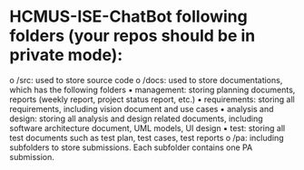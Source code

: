 # HCMUS-ISE-ChatBot  following folders (your repos should be in private mode): 
o /src: used to store source code 
o /docs: used to store documentations, which has the following folders 
    ▪ management: storing planning documents, reports (weekly report, 
project status report, etc.) 
    ▪ requirements: storing all requirements, including vision document and 
use cases 
    ▪ analysis and design: storing all analysis and design related documents, 
including software architecture document, UML models, UI design 
    ▪ test: storing all test documents such as test plan, test cases, test reports 
o /pa: including subfolders to store submissions. Each subfolder contains one PA 
submission.     